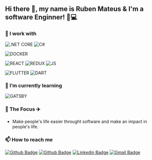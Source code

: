 <!--
**RubenMateus/RubenMateus** is a ✨ _special_ ✨ repository because its `README.md` (this file) appears on your GitHub profile.

Here are some ideas to get you started:

- 🔭 I’m currently working on ...
- 🌱 I’m currently learning ...
- 👯 I’m looking to collaborate on ...
- 🤔 I’m looking for help with ...
- 💬 Ask me about ...
- 📫 How to reach me: ...
- 😄 Pronouns: ...
- ⚡ Fun fact: ...
-->

## Hi there 👋, my name is Ruben Mateus & I'm a software Enginner! 🦖💻

### 🔭 I work with

![.NET CORE](https://img.shields.io/badge/.NET-CORE-CORE?logo=net&style=for-the-badge&color=5C2D91&labelColor=5C2D91)
![C#](https://img.shields.io/badge/CSHARP-CSHARP?logo=c-sharp&style=for-the-badge&color=GREEN)

![DOCKER](https://img.shields.io/badge/DOCKER-DOCKER?logo=docker&style=for-the-badge&color=2496ED&logoColor=white)

![REACT](https://img.shields.io/badge/REACT-REACT?logo=react&style=for-the-badge&color=61DAFB&logoColor=white)
![REDUX](https://img.shields.io/badge/REDUX-REDUX?logo=redux&style=for-the-badge&color=764ABC)
![JS](https://img.shields.io/badge/javascript-javascript?logo=javascript&style=for-the-badge&color=F7DF1E&logoColor=black)

![FLUTTER](https://img.shields.io/badge/FLUTTER-FLUTTER?logo=flutter&style=for-the-badge&color=02569B&logoColor=white)
![DART](https://img.shields.io/badge/DART-FLUTTER?logo=dart&style=for-the-badge&color=0175C2&logoColor=white)

### 🌱 I’m currently learning
![GATSBY](https://img.shields.io/badge/GATSBY-GATSBY?logo=gatsby&style=for-the-badge&color=663399&logoColor=white)

### 🚀 The Focus ✈️
* Make people's life easier throught software and make an impact in people's life.

### 📫 How to reach me
[![Github Badge](https://img.shields.io/badge/-Github-000?style=for-the-badge&logo=Github&logoColor=white&link=https://github.com/rubenMateus)](https://github.com/rubenMateus)
[![Github Badge](https://img.shields.io/badge/-Stackoverflow-FE7A16?style=for-the-badge&logo=stackoverflow&logoColor=white&link=https://stackoverflow.com/users/story/7746253)](https://stackoverflow.com/users/story/7746253)
[![Linkedin Badge](https://img.shields.io/badge/-LinkedIn-blue?style=for-the-badge&logo=Linkedin&logoColor=white&link=https://www.linkedin.com/in/ruben-mateus/)](https://www.linkedin.com/in/ruben-mateus/)
[![Gmail Badge](https://img.shields.io/badge/-Gmail-c14438?style=for-the-badge&logo=Gmail&logoColor=white&link=mailto:ruben.mateus3@gmail.com)](mailto:ruben.mateus3@gmail.com)
